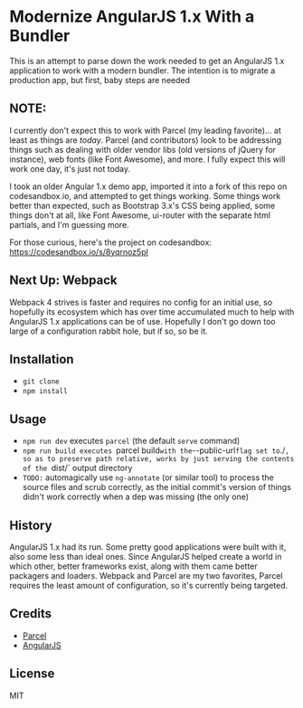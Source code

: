 # Modernize AngularJS 1.x With a Bundler

This is an attempt to parse down the work needed to get an AngularJS 1.x application to work with a modern bundler. The intention is to migrate a production app, but first, baby steps are needed

## NOTE:

I currently don't expect this to work with Parcel (my leading favorite)... at least as things are _today_. Parcel (and contributors) look to be addressing things such as dealing with older vendor libs (old versions of jQuery for instance), web fonts (like Font Awesome), and more. I fully expect this will work one day, it's just not today.

I took an older Angular 1.x demo app, imported it into a fork of this repo on codesandbox.io, and attempted to get things working. Some things work better than expected, such as Bootstrap 3.x's CSS being applied, some things don't at all, like Font Awesome, ui-router with the separate html partials, and I'm guessing more.

For those curious, here's the project on codesandbox:
https://codesandbox.io/s/8yqrnoz5pl

## Next Up: Webpack

Webpack 4 strives is faster and requires no config for an initial use, so hopefully its ecosystem which has over time accumulated much to help with AngularJS 1.x applications can be of use. Hopefully I don't go down too large of a configuration rabbit hole, but if so, so be it.

## Installation

- `git clone`
- `npm install`

## Usage

- `npm run dev` executes `parcel` (the default `serve` command)
- `npm run build executes `parcel build` with the `--public-url` flag set to `./`, so as to preserve path relative, works by just serving the contents of the `dist/` output directory
- `TODO:` automagically use `ng-annotate` (or similar tool) to process the source files and scrub correctly, as 
the 
initial commit's version of things didn't work correctly when a dep was missing (the only one)

## History

AngularJS 1.x had its run. Some pretty good applications were built with it, also some less than ideal ones. Since AngularJS helped create a world in which other, better frameworks exist, along with them came better packagers and loaders. Webpack and Parcel are my two favorites, Parcel requires the least amount of configuration, so it's currently being targeted.

## Credits

- [Parcel](https://parceljs.org/)
- [AngularJS](https://angularjs.org/)

## License

MIT
